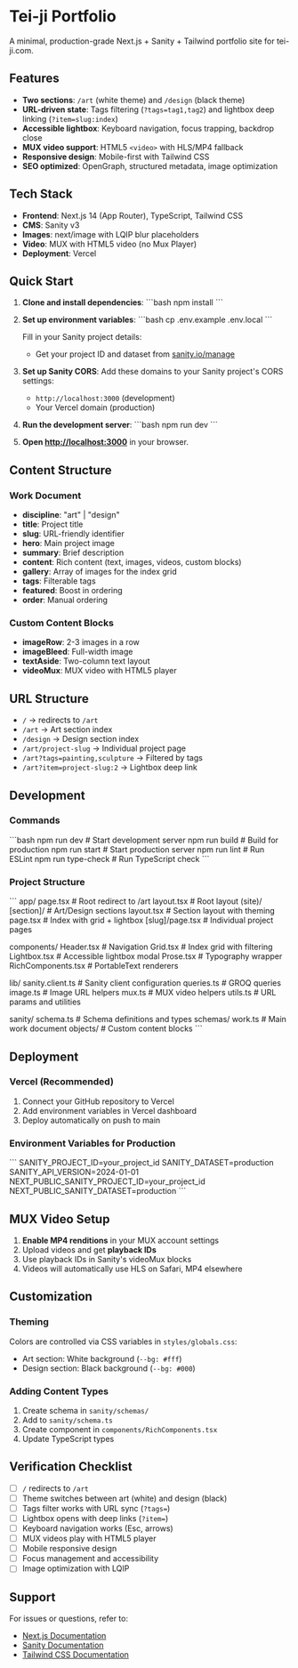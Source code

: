# Tei-ji Portfolio

A minimal, production-grade Next.js + Sanity + Tailwind portfolio site for tei-ji.com.

## Features

- **Two sections**: `/art` (white theme) and `/design` (black theme)
- **URL-driven state**: Tags filtering (`?tags=tag1,tag2`) and lightbox deep linking (`?item=slug:index`)
- **Accessible lightbox**: Keyboard navigation, focus trapping, backdrop close
- **MUX video support**: HTML5 `<video>` with HLS/MP4 fallback
- **Responsive design**: Mobile-first with Tailwind CSS
- **SEO optimized**: OpenGraph, structured metadata, image optimization

## Tech Stack

- **Frontend**: Next.js 14 (App Router), TypeScript, Tailwind CSS
- **CMS**: Sanity v3
- **Images**: next/image with LQIP blur placeholders
- **Video**: MUX with HTML5 video (no Mux Player)
- **Deployment**: Vercel

## Quick Start

1. **Clone and install dependencies**:
   \`\`\`bash
   npm install
   \`\`\`

2. **Set up environment variables**:
   \`\`\`bash
   cp .env.example .env.local
   \`\`\`
   
   Fill in your Sanity project details:
   - Get your project ID and dataset from [sanity.io/manage](https://sanity.io/manage)

3. **Set up Sanity CORS**:
   Add these domains to your Sanity project's CORS settings:
   - `http://localhost:3000` (development)
   - Your Vercel domain (production)

4. **Run the development server**:
   \`\`\`bash
   npm run dev
   \`\`\`

5. **Open [http://localhost:3000](http://localhost:3000)** in your browser.

## Content Structure

### Work Document
- **discipline**: "art" | "design"
- **title**: Project title
- **slug**: URL-friendly identifier
- **hero**: Main project image
- **summary**: Brief description
- **content**: Rich content (text, images, videos, custom blocks)
- **gallery**: Array of images for the index grid
- **tags**: Filterable tags
- **featured**: Boost in ordering
- **order**: Manual ordering

### Custom Content Blocks
- **imageRow**: 2-3 images in a row
- **imageBleed**: Full-width image
- **textAside**: Two-column text layout
- **videoMux**: MUX video with HTML5 player

## URL Structure

- `/` → redirects to `/art`
- `/art` → Art section index
- `/design` → Design section index
- `/art/project-slug` → Individual project page
- `/art?tags=painting,sculpture` → Filtered by tags
- `/art?item=project-slug:2` → Lightbox deep link

## Development

### Commands
\`\`\`bash
npm run dev          # Start development server
npm run build        # Build for production
npm run start        # Start production server
npm run lint         # Run ESLint
npm run type-check   # Run TypeScript check
\`\`\`

### Project Structure
\`\`\`
app/
  page.tsx                    # Root redirect to /art
  layout.tsx                  # Root layout
  (site)/
    [section]/                # Art/Design sections
      layout.tsx              # Section layout with theming
      page.tsx                # Index with grid + lightbox
      [slug]/page.tsx         # Individual project pages

components/
  Header.tsx                  # Navigation
  Grid.tsx                    # Index grid with filtering
  Lightbox.tsx                # Accessible lightbox modal
  Prose.tsx                   # Typography wrapper
  RichComponents.tsx          # PortableText renderers

lib/
  sanity.client.ts           # Sanity client configuration
  queries.ts                 # GROQ queries
  image.ts                   # Image URL helpers
  mux.ts                     # MUX video helpers
  utils.ts                   # URL params and utilities

sanity/
  schema.ts                  # Schema definitions and types
  schemas/
    work.ts                  # Main work document
    objects/                 # Custom content blocks
\`\`\`

## Deployment

### Vercel (Recommended)
1. Connect your GitHub repository to Vercel
2. Add environment variables in Vercel dashboard
3. Deploy automatically on push to main

### Environment Variables for Production
\`\`\`
SANITY_PROJECT_ID=your_project_id
SANITY_DATASET=production
SANITY_API_VERSION=2024-01-01
NEXT_PUBLIC_SANITY_PROJECT_ID=your_project_id
NEXT_PUBLIC_SANITY_DATASET=production
\`\`\`

## MUX Video Setup

1. **Enable MP4 renditions** in your MUX account settings
2. Upload videos and get **playback IDs**
3. Use playback IDs in Sanity's videoMux blocks
4. Videos will automatically use HLS on Safari, MP4 elsewhere

## Customization

### Theming
Colors are controlled via CSS variables in `styles/globals.css`:
- Art section: White background (`--bg: #fff`)
- Design section: Black background (`--bg: #000`)

### Adding Content Types
1. Create schema in `sanity/schemas/`
2. Add to `sanity/schema.ts`
3. Create component in `components/RichComponents.tsx`
4. Update TypeScript types

## Verification Checklist

- [ ] `/` redirects to `/art`
- [ ] Theme switches between art (white) and design (black)
- [ ] Tags filter works with URL sync (`?tags=`)
- [ ] Lightbox opens with deep links (`?item=`)
- [ ] Keyboard navigation works (Esc, arrows)
- [ ] MUX videos play with HTML5 player
- [ ] Mobile responsive design
- [ ] Focus management and accessibility
- [ ] Image optimization with LQIP

## Support

For issues or questions, refer to:
- [Next.js Documentation](https://nextjs.org/docs)
- [Sanity Documentation](https://www.sanity.io/docs)
- [Tailwind CSS Documentation](https://tailwindcss.com/docs)